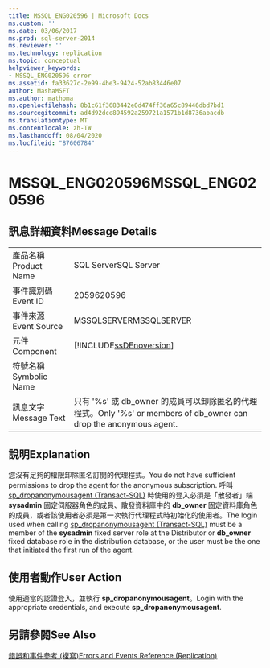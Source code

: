 ```yaml
---
title: MSSQL_ENG020596 | Microsoft Docs
ms.custom: ''
ms.date: 03/06/2017
ms.prod: sql-server-2014
ms.reviewer: ''
ms.technology: replication
ms.topic: conceptual
helpviewer_keywords:
- MSSQL_ENG020596 error
ms.assetid: fa33627c-2e99-4be3-9424-52ab83446e07
author: MashaMSFT
ms.author: mathoma
ms.openlocfilehash: 8b1c61f3683442e0d474ff36a65c89446dbd7bd1
ms.sourcegitcommit: ad4d92dce894592a259721a1571b1d8736abacdb
ms.translationtype: MT
ms.contentlocale: zh-TW
ms.lasthandoff: 08/04/2020
ms.locfileid: "87606784"
---
```

# <a name="mssql_eng020596"></a><span data-ttu-id="1ae15-102">MSSQL_ENG020596</span><span class="sxs-lookup"><span data-stu-id="1ae15-102">MSSQL_ENG020596</span></span>
    
## <a name="message-details"></a><span data-ttu-id="1ae15-103">訊息詳細資料</span><span class="sxs-lookup"><span data-stu-id="1ae15-103">Message Details</span></span>  
  
|||  
|-|-|  
|<span data-ttu-id="1ae15-104">產品名稱</span><span class="sxs-lookup"><span data-stu-id="1ae15-104">Product Name</span></span>|<span data-ttu-id="1ae15-105">SQL Server</span><span class="sxs-lookup"><span data-stu-id="1ae15-105">SQL Server</span></span>|  
|<span data-ttu-id="1ae15-106">事件識別碼</span><span class="sxs-lookup"><span data-stu-id="1ae15-106">Event ID</span></span>|<span data-ttu-id="1ae15-107">20596</span><span class="sxs-lookup"><span data-stu-id="1ae15-107">20596</span></span>|  
|<span data-ttu-id="1ae15-108">事件來源</span><span class="sxs-lookup"><span data-stu-id="1ae15-108">Event Source</span></span>|<span data-ttu-id="1ae15-109">MSSQLSERVER</span><span class="sxs-lookup"><span data-stu-id="1ae15-109">MSSQLSERVER</span></span>|  
|<span data-ttu-id="1ae15-110">元件</span><span class="sxs-lookup"><span data-stu-id="1ae15-110">Component</span></span>|[!INCLUDE[ssDEnoversion](../../includes/ssdenoversion-md.md)]|  
|<span data-ttu-id="1ae15-111">符號名稱</span><span class="sxs-lookup"><span data-stu-id="1ae15-111">Symbolic Name</span></span>||  
|<span data-ttu-id="1ae15-112">訊息文字</span><span class="sxs-lookup"><span data-stu-id="1ae15-112">Message Text</span></span>|<span data-ttu-id="1ae15-113">只有 '%s' 或 db_owner 的成員可以卸除匿名的代理程式。</span><span class="sxs-lookup"><span data-stu-id="1ae15-113">Only '%s' or members of db_owner can drop the anonymous agent.</span></span>|  
  
## <a name="explanation"></a><span data-ttu-id="1ae15-114">說明</span><span class="sxs-lookup"><span data-stu-id="1ae15-114">Explanation</span></span>  
 <span data-ttu-id="1ae15-115">您沒有足夠的權限卸除匿名訂閱的代理程式。</span><span class="sxs-lookup"><span data-stu-id="1ae15-115">You do not have sufficient permissions to drop the agent for the anonymous subscription.</span></span> <span data-ttu-id="1ae15-116">呼叫 [sp_dropanonymousagent &#40;Transact-SQL&#41;](/sql/relational-databases/system-stored-procedures/sp-dropanonymousagent-transact-sql) 時使用的登入必須是「散發者」端 **sysadmin** 固定伺服器角色的成員、散發資料庫中的 **db_owner** 固定資料庫角色的成員，或者該使用者必須是第一次執行代理程式時初始化的使用者。</span><span class="sxs-lookup"><span data-stu-id="1ae15-116">The login used when calling [sp_dropanonymousagent &#40;Transact-SQL&#41;](/sql/relational-databases/system-stored-procedures/sp-dropanonymousagent-transact-sql) must be a member of the **sysadmin** fixed server role at the Distributor or **db_owner** fixed database role in the distribution database, or the user must be the one that initiated the first run of the agent.</span></span>  
  
## <a name="user-action"></a><span data-ttu-id="1ae15-117">使用者動作</span><span class="sxs-lookup"><span data-stu-id="1ae15-117">User Action</span></span>  
 <span data-ttu-id="1ae15-118">使用適當的認證登入，並執行 **sp_dropanonymousagent**。</span><span class="sxs-lookup"><span data-stu-id="1ae15-118">Login with the appropriate credentials, and execute **sp_dropanonymousagent**.</span></span>  
  
## <a name="see-also"></a><span data-ttu-id="1ae15-119">另請參閱</span><span class="sxs-lookup"><span data-stu-id="1ae15-119">See Also</span></span>  
 [<span data-ttu-id="1ae15-120">錯誤和事件參考 &#40;複寫&#41;</span><span class="sxs-lookup"><span data-stu-id="1ae15-120">Errors and Events Reference &#40;Replication&#41;</span></span>](errors-and-events-reference-replication.md)  
  
  
